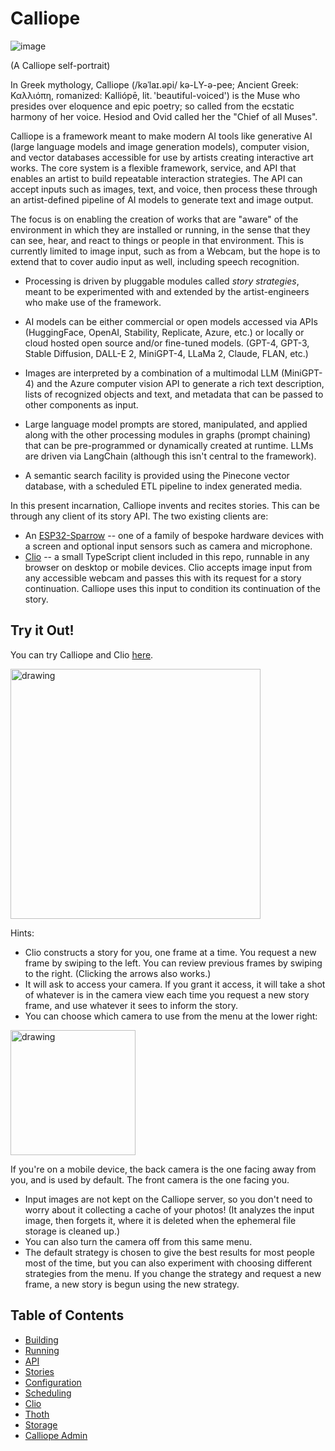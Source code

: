 # Calliope

![image](https://user-images.githubusercontent.com/17924059/209908360-af2a806e-e121-4f39-a988-72c3b73142db.png)

(A Calliope self-portrait)

In Greek mythology, Calliope (/kəˈlaɪ.əpi/ kə-LY-ə-pee; Ancient Greek: Καλλιόπη, romanized: Kalliópē, lit. 'beautiful-voiced') is the Muse who presides over eloquence and epic poetry; so called from the ecstatic harmony of her voice. Hesiod and Ovid called her the "Chief of all Muses".

Calliope is a framework meant to make modern AI tools like generative AI (large language models and image generation models), computer vision, and vector databases accessible for use by artists creating interactive art works. The core system is a flexible framework, service, and API that enables an artist to build repeatable interaction strategies. The API can accept inputs such as images, text, and voice, then process these through an artist-defined pipeline of AI models to generate text and image output.

The focus is on enabling the creation of works that are "aware" of the environment in which they are installed or running, in the sense that they can see, hear, and react to things or people in that environment. This is currently limited to image input, such as from a Webcam, but the hope is to extend that to cover audio input as well, including speech recognition.

* Processing is driven by pluggable modules called _story strategies_, meant to be experimented with and extended by the artist-engineers who make use of the framework.

* AI models can be either commercial or open models accessed via APIs (HuggingFace, OpenAI, Stability, Replicate, Azure, etc.) or locally or cloud hosted open source and/or fine-tuned models. (GPT-4, GPT-3, Stable Diffusion, DALL-E 2, MiniGPT-4, LLaMa 2, Claude, FLAN, etc.)

* Images are interpreted by a combination of a multimodal LLM (MiniGPT-4) and the Azure computer vision API to generate a rich text description, lists of recognized objects and text, and metadata that can be passed to other components as input.

* Large language model prompts are stored, manipulated, and applied along with the other processing modules in graphs (prompt chaining) that can be pre-programmed or dynamically created at runtime.  LLMs are driven via LangChain (although this isn't central to the framework).

* A semantic search facility is provided using the Pinecone vector database, with a scheduled ETL pipeline to index generated media.

In this present incarnation, Calliope invents and recites stories. This can be through any client of
its story API. The two existing clients are:
* An [ESP32-Sparrow](https://github.com/mikalhart/ESP32-Sparrow) -- one of a family of bespoke hardware devices with a screen and optional input sensors such as camera and microphone.
* [Clio](https://github.com/chrisimmel/calliope/tree/main/docs/Clio.md) -- a small TypeScript client included in this repo, runnable in any browser on desktop or mobile devices. Clio accepts image input from any accessible webcam and passes this with its request for a story continuation. Calliope uses this input to condition its continuation of the story.


## Try it Out!
You can try Calliope and Clio [here](https://calliope-ugaidvq5sa-uc.a.run.app/clio/).

<img src="https://github.com/chrisimmel/calliope/assets/17924059/7e4f77b0-4bbb-4aba-ba42-4914c580b6d1" alt="drawing" height="400"/>


Hints:
* Clio constructs a story for you, one frame at a time. You request a new frame by swiping to the left. You can review previous frames by swiping to the right. (Clicking the arrows also works.)
* It will ask to access your camera. If you grant it access, it will take a shot of whatever is in the camera view each time you request a new story frame, and use whatever it sees to inform the story.
* You can choose which camera to use from the menu at the lower right:

<img src="https://github.com/chrisimmel/calliope/assets/17924059/bcb62949-0aa9-4470-8801-52b341ab584f" alt="drawing" width="200"/>

If you're on a mobile device, the back camera is the one facing away from you, and is used by default. The front camera is the one facing you.
* Input images are not kept on the Calliope server, so you don't need to worry about it collecting a cache of your photos! (It analyzes the input image, then forgets it, where it is deleted when the ephemeral file storage is cleaned up.)
* You can also turn the camera off from this same menu.
* The default strategy is chosen to give the best results for most people most of the time, but you can also experiment with choosing different strategies from the menu. If you change the strategy and request a new frame, a new story is begun using the new strategy.


## Table of Contents

- [Building](https://github.com/chrisimmel/calliope/tree/main/docs/building.md)
- [Running](https://github.com/chrisimmel/calliope/tree/main/docs/running.md)
- [API](https://github.com/chrisimmel/calliope/tree/main/docs/api.md)
- [Stories](https://github.com/chrisimmel/calliope/tree/main/docs/stories.md)
- [Configuration](https://github.com/chrisimmel/calliope/tree/main/docs/config.md)
- [Scheduling](https://github.com/chrisimmel/calliope/tree/main/docs/scheduling.md)
- [Clio](https://github.com/chrisimmel/calliope/tree/main/docs/Clio.md)
- [Thoth](https://github.com/chrisimmel/calliope/tree/main/docs/Thoth.md)
- [Storage](https://github.com/chrisimmel/calliope/tree/main/docs/storage.md)
- [Calliope Admin](https://github.com/chrisimmel/calliope/tree/main/docs/Admin.md)
